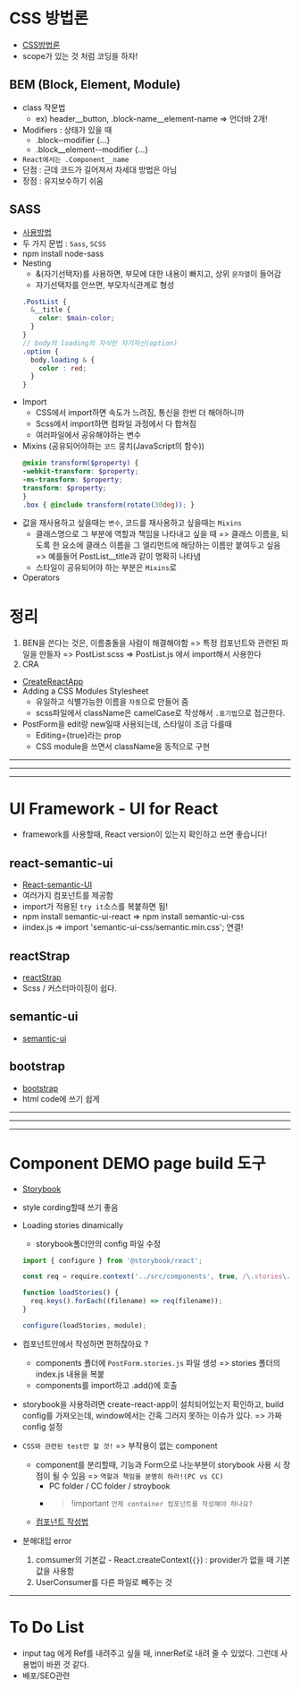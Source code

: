 # CSS 방법론
- [CSS방법론](http://wit.nts-corp.com/2015/04/16/3538)
- scope가 있는 것 처럼 코딩을 하자!


## BEM (Block, Element, Module)
- class 작문법
  * ex) header__button, .block-name__element-name => 언더바 2개!
- Modifiers : 상태가 있을 때
  * .block‐‐modifier {…}
  * .block__element--modifier {…}   
- `React에서는 .Component__name`
- 단점 : 근데 코드가 길어져서 차세대 방법은 아님 
- 장점 : 유지보수하기 쉬움


## SASS
- [사용방법](https://sass-lang.com/guide)
- 두 가지 문법 : `Sass`, `SCSS`
- npm install node-sass
- Nesting
  * &(자기선택자)를 사용하면, 부모에 대한 내용이 빠지고, 상위 `문자열`이 들어감
  * 자기선택자를 안쓰면, 부모자식관계로 형성
  ```scss
  .PostList {
    &__title {
      color: $main-color;
    }
  }
  // body의 loading의 자식인 자기자신(option)
  .option {
    body.loading & {
      color : red;
    }
  }
  ```
- Import
  * CSS에서 import하면 속도가 느려짐, 통신을 한번 더 해야하니까
  * Scss에서 import하면 컴파일 과정에서 다 합쳐짐
  * 여러파일에서 공유해야하는 변수
- Mixins (공유되어야하는 `코드` 뭉치(JavaScript의 함수))
  ```scss
  @mixin transform($property) {
  -webkit-transform: $property;
  -ms-transform: $property;
  transform: $property;
  }
  .box { @include transform(rotate(30deg)); }
  ```
- 값을 재사용하고 싶을때는 `변수`, 코드를 재사용하고 싶을때는 `Mixins`
  * 클래스명으로 그 부분에 역할과 책임을 나타내고 싶을 때 => 클래스 이름을, 되도록 한 요소에 클래스 이름을 그 엘리먼트에 해당하는 이름만 붙여두고 싶음 => 예를들어 PostList__title과 같이 명확히 나타냄
  * 스타일이 공유되어야 하는 부분은 `Mixins`로
- Operators


# 정리
01. BEN을 쓴다는 것은, 이름충돌을 사람이 해결해야함 => 특정 컴포넌트와 관련된 파일을 만들자 => PostList.scss => PostList.js 에서 import해서 사용한다
01. CRA
- [CreateReactApp](https://facebook.github.io/create-react-app/docs/adding-a-stylesheet)
- Adding a CSS Modules Stylesheet
  * 유일하고 식별가능한 이름을 `자동`으로 만들어 줌
  * scss파일에서 className은 camelCase로 작성해서 `.표기법`으로 접근한다.
- PostForm을 edit랑 new일때 사용되는데, 스타일이 조금 다를때
  * Editing={true}라는 prop
  * CSS module을 쓰면서 className을 동적으로 구현

---
---
---

# UI Framework - UI for React
- framework를 사용할때, React version이 있는지 확인하고 쓰면 좋습니다!

## react-semantic-ui
- [React-semantic-UI](https://react.semantic-ui.com/)
- 여러가지 컴포넌트를 제공함
- import가 적용된 `try it`소스를 복붙하면 됨!
- npm install semantic-ui-react => npm install semantic-ui-css
- iindex.js => import 'semantic-ui-css/semantic.min.css'; 연결!

## reactStrap
- [reactStrap](https://reactstrap.github.io/)
- Scss / 커스터마이징이 쉽다.

## semantic-ui
- [semantic-ui](https://semantic-ui.com/)

## bootstrap
- [bootstrap](https://getbootstrap.com/)
- html code에 쓰기 쉽게


---
---
---

# Component DEMO page build 도구
- [Storybook](https://storybook.js.org/)
- style cording할때 쓰기 좋음
- Loading stories dinamically
  * storybook폴더안의 config 파일 수정
  ```js
  import { configure } from '@storybook/react';

  const req = require.context('../src/components', true, /\.stories\.js$/);

  function loadStories() {
    req.keys().forEach((filename) => req(filename));
  }

  configure(loadStories, module);
  ```
- 컴포넌트안에서 작성하면 편하잖아요 ? 
  * components 폴더에 `PostForm.stories.js` 파일 생성 => stories 폴더의 index.js 내용을 복붙
  * components를 import하고 .add()에 호출

- storybook을 사용하려면 create-react-app이 설치되어있는지 확인하고, build config를 가져오는데, window에서는 간혹 그러지 못하는 이슈가 있다. => 가짜 config 설정
- `CSS와 관련된 test만 할 것!` => 부작용이 없는 component
  * component를 분리할때, 기능과 Form으로 나눈부분이 storybook 사용 시 장점이 될 수 있음 => `역할과 책임을 분명히 하라!(PC vs CC)`
    + PC folder / CC folder / stroybook
    + > !important `언제 container 컴포넌트를 작성해야 하나요?`
  * [컴포넌트 작성법](https://medium.com/@seungha_kim_IT/presentational-and-container-components-%EB%B2%88%EC%97%AD-1b1fb2e36afb)
- 분해대입 error
  01. comsumer의 기본값  - React.createContext(`{}`) : provider가 없을 때 기본값을 사용함
  02. UserConsumer를 다른 파일로 빼주는 것

---
# To Do List
- input tag 에게 Ref를 내려주고 싶을 때, innerRef로 내려 줄 수 있었다. 그런데 사용법이 바뀐 것 같다.
- 배포/SEO관련